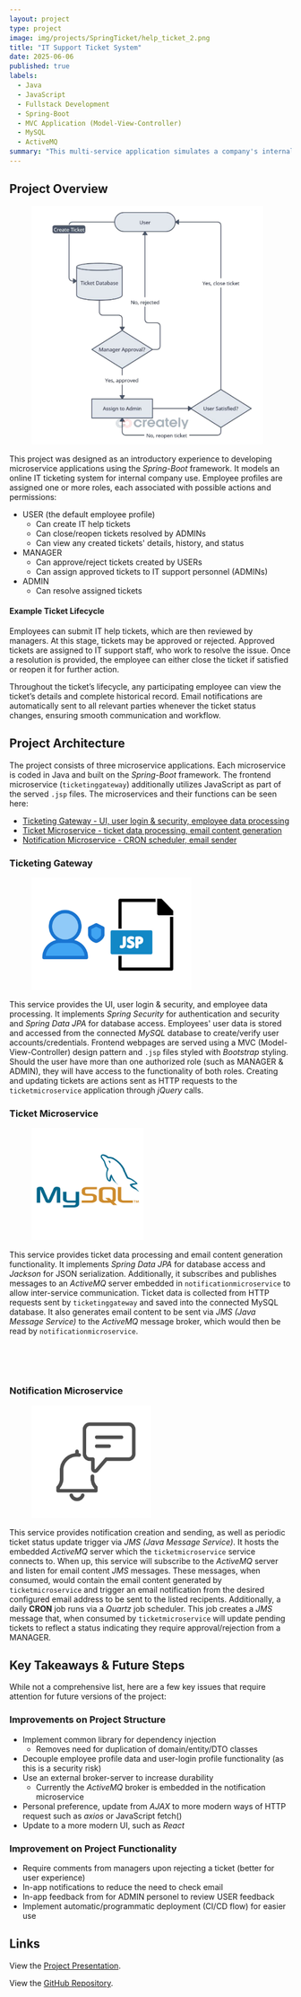 ```yaml
---
layout: project
type: project
image: img/projects/SpringTicket/help_ticket_2.png
title: "IT Support Ticket System"
date: 2025-06-06
published: true
labels:
  - Java
  - JavaScript
  - Fullstack Development
  - Spring-Boot
  - MVC Application (Model-View-Controller)
  - MySQL
  - ActiveMQ
summary: "This multi-service application simulates a company's internal IT support ticketing system. It allows regular employees to submit IT help tickets, which are reviewed and either approved or rejected by managerial staff, resolved by IT support staff, and closed or reopened by the original submitter. This system is built using a micro services architecture, with each service handling a distinct area of functionality."
---
```


## Project Overview

<figure class="figure float-end ms-2">
    <img class="figure-img img-fluid" src="../img/projects/SpringTicket/ticketlifecycle.png" style="height:425px;" alt="Ticket Lifecycle Sequence Chart">
</figure>

This project was designed as an introductory experience to developing microservice applications using the *Spring-Boot* framework. It models an online IT ticketing system for internal company use. Employee profiles are assigned one or more roles, each associated with possible actions and permissions:
- USER (the default employee profile)
  - Can create IT help tickets
  - Can close/reopen tickets resolved by ADMINs
  - Can view any created tickets' details, history, and status
- MANAGER
  - Can approve/reject tickets created by USERs
  - Can assign approved tickets to IT support personnel (ADMINs)
- ADMIN
  - Can resolve assigned tickets

#### Example Ticket Lifecycle

Employees can submit IT help tickets, which are then reviewed by managers. At this stage, tickets may be approved or rejected. Approved tickets are assigned to IT support staff, who work to resolve the issue. Once a resolution is provided, the employee can either close the ticket if satisfied or reopen it for further action.

Throughout the ticket’s lifecycle, any participating employee can view the ticket’s details and complete historical record. Email notifications are automatically sent to all relevant parties whenever the ticket status changes, ensuring smooth communication and workflow.

## Project Architecture

The project consists of three microservice applications. Each microservice is coded in Java and built on the *Spring-Boot* framework. The frontend microservice (`ticketinggateway`) additionally utilizes JavaScript as part of the served `.jsp` files. The microservices and their functions can be seen here:

- [Ticketing Gateway - UI, user login & security, employee data processing](#ticketing-gateway)
- [Ticket Microservice - ticket data processing, email content generation](#ticket-microservice)
- [Notification Microservice - CRON scheduler, email sender](#notification-microservice)

### Ticketing Gateway

<figure class="figure float-end ms-2 mb-3">
    <img class="figure-img img-fluid" src="../img/projects/SpringTicket/ticketgateway.png" style="height:200px;" alt="User and JSP Clipart">
</figure>

This service provides the UI, user login & security, and employee data processing. It implements *Spring Security* for authentication and security and *Spring Data JPA* for database access. Employees' user data is stored and accessed from the connected *MySQL* database to create/verify user accounts/credentials. Frontend webpages are served using a MVC (Model-View-Controller) design pattern and `.jsp` files styled with *Bootstrap* styling. Should the user have more than one authorized role (such as MANAGER & ADMIN), they will have access to the functionality of both roles. Creating and updating tickets are actions sent as HTTP requests to the `ticketmicroservice` application through *jQuery* calls.

### Ticket Microservice

<figure class="figure float-start me-2 mb-3">
    <img class="figure-img img-fluid" src="../img/projects/SpringTicket/mysql.png" style="height:200px;" alt="MySQL Logo">
</figure>

This service provides ticket data processing and email content generation functionality. It implements *Spring Data JPA* for database access and *Jackson* for JSON serialization. Additionally, it subscribes and publishes messages to an *ActiveMQ* server embedded in `notificationmicroservice` to allow inter-service communication. Ticket data is collected from HTTP requests sent by `ticketinggateway` and saved into the connected MySQL database. It also generates email content to be sent via *JMS (Java Message Service)* to the *ActiveMQ* message broker, which would then be read by `notificationmicroservice`.

<br>
<br>
<br>

### Notification Microservice

<figure class="figure float-end ms-2 mb-3">
    <img class="figure-img img-fluid" src="../img/projects/SpringTicket/notification.png" style="height:200px;"  alt="Notification Bell Clipart">
</figure>

This service provides notification creation and sending, as well as periodic ticket status update trigger via *JMS (Java Message Service)*. It hosts the embedded *ActiveMQ* server which the `ticketmicroservice` service connects to. When up, this service will subscribe to the *ActiveMQ* server and listen for email content *JMS* messages. These messages, when consumed, would contain the email content generated by `ticketmicroservice` and trigger an email notification from the desired configured email address to be sent to the listed recipents. Additionally, a daily **CRON** job runs via a *Quartz* job scheduler. This job creates a *JMS* message that, when consumed by `ticketmicroservice` will update pending tickets to reflect a status indicating they require approval/rejection from a MANAGER.
 
## Key Takeaways & Future Steps

While not a comprehensive list, here are a few key issues that require attention for future versions of the project:

### Improvements on Project Structure
 - Implement common library for dependency injection
   - Removes need for duplication of domain/entity/DTO classes
 - Decouple employee profile data and user-login profile functionality (as this is a security risk)
 - Use an external broker-server to increase durability
   - Currently the *ActiveMQ* broker is embedded in the notification microservice
 - Personal preference, update from *AJAX* to more modern ways of HTTP request such as *axios* or JavaScript fetch()
 - Update to a more modern UI, such as *React*

### Improvement on Project Functionality
 - Require comments from managers upon rejecting a ticket (better for user experience)
 - In-app notifications to reduce the need to check email
 - In-app feedback from for ADMIN personel to review USER feedback
 - Implement automatic/programmatic deployment (CI/CD flow) for easier use

## Links

View the [Project Presentation](https://github.com/jeremiahdy55/Spring-TicketSystem/blob/main/Ticket%20System%20Microservice%20Project%20-%20May%202025.pdf).

View the [GitHub Repository](https://github.com/jeremiahdy55/Spring-TicketSystem).
